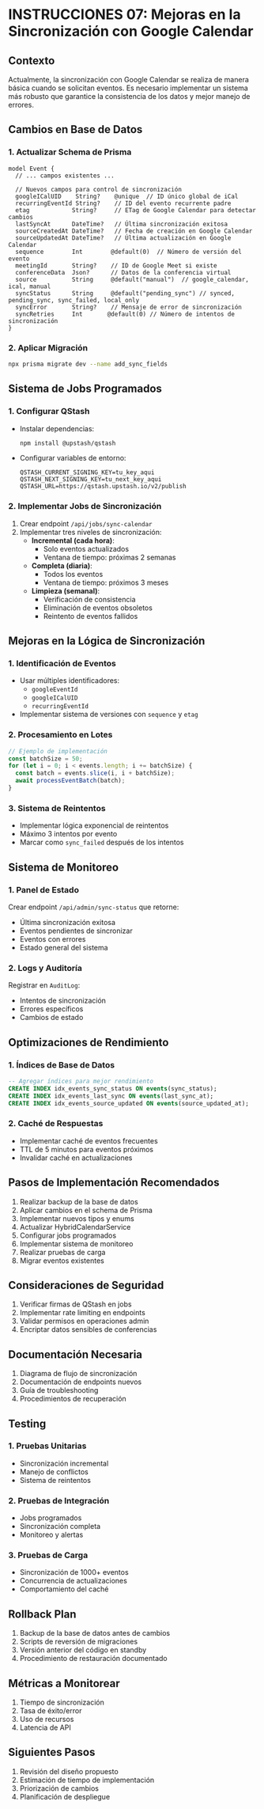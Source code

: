 # INSTRUCCIONES 07: Mejoras en la Sincronización con Google Calendar

## Contexto
Actualmente, la sincronización con Google Calendar se realiza de manera básica cuando se solicitan eventos. Es necesario implementar un sistema más robusto que garantice la consistencia de los datos y mejor manejo de errores.

## Cambios en Base de Datos

### 1. Actualizar Schema de Prisma
```prisma
model Event {
  // ... campos existentes ...
  
  // Nuevos campos para control de sincronización
  googleICalUID    String?    @unique  // ID único global de iCal
  recurringEventId String?    // ID del evento recurrente padre
  etag            String?     // ETag de Google Calendar para detectar cambios
  lastSyncAt      DateTime?   // Última sincronización exitosa
  sourceCreatedAt DateTime?   // Fecha de creación en Google Calendar
  sourceUpdatedAt DateTime?   // Última actualización en Google Calendar
  sequence        Int        @default(0)  // Número de versión del evento
  meetingId       String?    // ID de Google Meet si existe
  conferenceData  Json?      // Datos de la conferencia virtual
  source          String     @default("manual")  // google_calendar, ical, manual
  syncStatus      String     @default("pending_sync") // synced, pending_sync, sync_failed, local_only
  syncError       String?    // Mensaje de error de sincronización
  syncRetries     Int       @default(0) // Número de intentos de sincronización
}
```

### 2. Aplicar Migración
```bash
npx prisma migrate dev --name add_sync_fields
```

## Sistema de Jobs Programados

### 1. Configurar QStash
- Instalar dependencias:
  ```bash
  npm install @upstash/qstash
  ```
- Configurar variables de entorno:
  ```env
  QSTASH_CURRENT_SIGNING_KEY=tu_key_aqui
  QSTASH_NEXT_SIGNING_KEY=tu_next_key_aqui
  QSTASH_URL=https://qstash.upstash.io/v2/publish
  ```

### 2. Implementar Jobs de Sincronización
1. Crear endpoint `/api/jobs/sync-calendar`
2. Implementar tres niveles de sincronización:
   - **Incremental (cada hora)**:
     - Solo eventos actualizados
     - Ventana de tiempo: próximas 2 semanas
   - **Completa (diaria)**:
     - Todos los eventos
     - Ventana de tiempo: próximos 3 meses
   - **Limpieza (semanal)**:
     - Verificación de consistencia
     - Eliminación de eventos obsoletos
     - Reintento de eventos fallidos

## Mejoras en la Lógica de Sincronización

### 1. Identificación de Eventos
- Usar múltiples identificadores:
  - `googleEventId`
  - `googleICalUID`
  - `recurringEventId`
- Implementar sistema de versiones con `sequence` y `etag`

### 2. Procesamiento en Lotes
```typescript
// Ejemplo de implementación
const batchSize = 50;
for (let i = 0; i < events.length; i += batchSize) {
  const batch = events.slice(i, i + batchSize);
  await processEventBatch(batch);
}
```

### 3. Sistema de Reintentos
- Implementar lógica exponencial de reintentos
- Máximo 3 intentos por evento
- Marcar como `sync_failed` después de los intentos

## Sistema de Monitoreo

### 1. Panel de Estado
Crear endpoint `/api/admin/sync-status` que retorne:
- Última sincronización exitosa
- Eventos pendientes de sincronizar
- Eventos con errores
- Estado general del sistema

### 2. Logs y Auditoría
Registrar en `AuditLog`:
- Intentos de sincronización
- Errores específicos
- Cambios de estado

## Optimizaciones de Rendimiento

### 1. Índices de Base de Datos
```sql
-- Agregar índices para mejor rendimiento
CREATE INDEX idx_events_sync_status ON events(sync_status);
CREATE INDEX idx_events_last_sync ON events(last_sync_at);
CREATE INDEX idx_events_source_updated ON events(source_updated_at);
```

### 2. Caché de Respuestas
- Implementar caché de eventos frecuentes
- TTL de 5 minutos para eventos próximos
- Invalidar caché en actualizaciones

## Pasos de Implementación Recomendados

1. Realizar backup de la base de datos
2. Aplicar cambios en el schema de Prisma
3. Implementar nuevos tipos y enums
4. Actualizar HybridCalendarService
5. Configurar jobs programados
6. Implementar sistema de monitoreo
7. Realizar pruebas de carga
8. Migrar eventos existentes

## Consideraciones de Seguridad

1. Verificar firmas de QStash en jobs
2. Implementar rate limiting en endpoints
3. Validar permisos en operaciones admin
4. Encriptar datos sensibles de conferencias

## Documentación Necesaria

1. Diagrama de flujo de sincronización
2. Documentación de endpoints nuevos
3. Guía de troubleshooting
4. Procedimientos de recuperación

## Testing

### 1. Pruebas Unitarias
- Sincronización incremental
- Manejo de conflictos
- Sistema de reintentos

### 2. Pruebas de Integración
- Jobs programados
- Sincronización completa
- Monitoreo y alertas

### 3. Pruebas de Carga
- Sincronización de 1000+ eventos
- Concurrencia de actualizaciones
- Comportamiento del caché

## Rollback Plan

1. Backup de la base de datos antes de cambios
2. Scripts de reversión de migraciones
3. Versión anterior del código en standby
4. Procedimiento de restauración documentado

## Métricas a Monitorear

1. Tiempo de sincronización
2. Tasa de éxito/error
3. Uso de recursos
4. Latencia de API

## Siguientes Pasos

1. Revisión del diseño propuesto
2. Estimación de tiempo de implementación
3. Priorización de cambios
4. Planificación de despliegue
